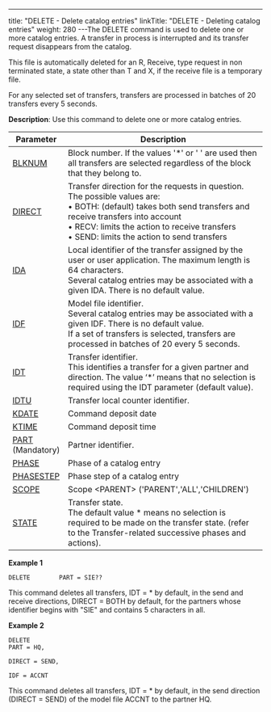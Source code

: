 ---
title: "DELETE - Delete  catalog entries"
linkTitle: "DELETE - Deleting catalog entries"
weight: 280
---The DELETE command is used to <span id="delete_command"></span>delete one
or more catalog entries. A transfer in process is interrupted and its
transfer request disappears from the catalog.

This file is automatically deleted for an R, Receive, type request in
non terminated state, a state other than T and X, if the receive file
is a temporary file.

For any selected set of transfers, transfers are processed in batches
of 20 transfers every 5 seconds.

**Description**: Use this command to delete one or more catalog entries.


| Parameter  | Description  |
| --- | --- |
| [BLKNUM](../../../c_intro_userinterfaces/command_summary/parameter_intro/blknum)  | Block number. If the values '*' or ' ' are used then all transfers are selected regardless of the block that they belong to. |
| [DIRECT](../../../c_intro_userinterfaces/command_summary/parameter_intro/direct)  | Transfer direction for the requests in question.<br/> The possible values are:<br/> • BOTH: (default) takes both send transfers and receive transfers into account<br/> • RECV: limits the action to receive transfers<br/> • SEND: limits the action to send transfers |
| [IDA](../../../c_intro_userinterfaces/command_summary/parameter_intro/ida)  | Local identifier of the transfer assigned by the user or user application. The maximum length is 64 characters.<br/> Several catalog entries may be associated with a given IDA. There is no default value. |
| [IDF](../../../c_intro_userinterfaces/command_summary/parameter_intro/idf)  | Model file identifier.<br/> Several catalog entries may be associated with a given IDF. There is no default value.<br/> If a set of transfers is selected, transfers are processed in batches of 20 every 5 seconds. |
| [IDT](../../../c_intro_userinterfaces/command_summary/parameter_intro/idu)  | Transfer identifier.<br/> This identifies a transfer for a given partner and direction. The value ‘*’ means that no selection is required using the IDT parameter (default value). |
| [IDTU](../../../c_intro_userinterfaces/command_summary/parameter_intro/idtu)  | Transfer local counter identifier. |
| [KDATE]()  | Command deposit date  |
| [KTIME]()  | Command deposit time  |
| [PART](../../../c_intro_userinterfaces/command_summary/parameter_intro/part)<br/> (Mandatory) | Partner identifier. |
| [PHASE]()  | Phase of a catalog entry  |
| [PHASESTEP]()  | Phase step of a catalog entry  |
| [SCOPE](../../../c_intro_userinterfaces/command_summary/parameter_intro/scope)  | Scope &lt;PARENT&gt; ('PARENT','ALL','CHILDREN')  |
| [STATE](../../../c_intro_userinterfaces/command_summary/parameter_intro/state)  | Transfer state.<br/> The default value * means no selection is required to be made on the transfer state. (refer to the Transfer-related successive phases and actions). |


****Example 1****

```
DELETE        PART = SIE??
```

This command deletes all transfers, IDT = \* by default, in the send
and receive directions, DIRECT = BOTH by default, for the partners whose
identifier begins with "SIE" and contains 5 characters in all.

****Example 2****

```
DELETE
PART = HQ,
 
DIRECT = SEND,
 
IDF = ACCNT
```

This command deletes all transfers, IDT = \* by default, in the send
direction (DIRECT = SEND) of the model file ACCNT to the partner HQ.
